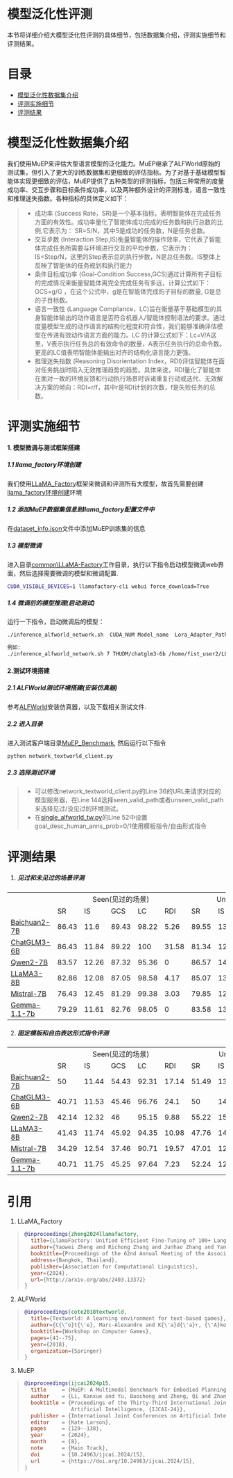 # 模型泛化性评测

本节将详细介绍大模型泛化性评测的具体细节，包括数据集介绍，评测实施细节和评测结果。



# 目录

- [模型泛化性数据集介绍](#模型泛化性数据集介绍)
- [评测实施细节](#评测实施细节)
- [评测结果](#评测结果)

# 模型泛化性数据集介绍
​	我们使用MuEP来评估大型语言模型的泛化能力。MuEP继承了ALFWorld原始的测试集，但引入了更大的训练数据集和更细致的评估指标。为了对基于基础模型智能体实现更细致的评估，MuEP提供了五种类型的评测指标，包括三种常用的度量成功率、交互步骤和目标条件成功率，以及两种额外设计的评测标准，语言一致性和推理迷失指数。各种指标的具体定义如下：

> - 成功率 (Success Rate，SR)是一个基本指标，表明智能体在完成任务方面的有效性。成功率量化了智能体成功完成的任务数和执行总数的比例,它表示为： SR=S/N，其中S是成功的任务数，N是任务总数。
> - 交互步数 (Interaction Step,IS)衡量智能体的操作效率，它代表了智能体完成任务所需要与环境进行交互的平均步数，它表示为：IS=Step/N，这里的Step表示总的执行步数，N是总任务数。IS整体上反映了智能体的任务规划和执行能力
> - 条件目标成功率 (Goal-Condition Success,GCS)通过计算所有子目标的完成情况来衡量智能体离完全完成任务有多远，计算公式如下：GCS=g/G ，在这个公式中，g是在智能体完成的子目标的数量, G是总的子目标数。
> - 语言一致性 (Language Compliance，LC)旨在衡量基于基础模型的具身智能体输出的动作语言是否符合机器人/智能体控制语法的要求。通过度量模型生成的动作语言的结构化程度和符合性，我们能够准确评估模型在传递有效动作语言方面的能力。LC 的计算公式如下：Lc=V/A这里，V表示执行任务总的有效命令的数量，A表示任务执行的总命令数。更高的LC值表明智能体能输出对齐的结构化语言能力更强。
> - 推理迷失指数 (Reasoning Disorientation Index，RDI)评估智能体在面对任务挑战时陷入无效推理趋势的趋势。具体来说，RDI量化了智能体在面对一致的环境反馈和行动执行场景时诉诸重复行动或迭代、无效解决方案的倾向：RDI=r/f，其中r是RDI计划的次数，f是失败任务的总数。



# 评测实施细节

#### 1. 模型微调与测试框架搭建

##### 1.1 llama_factory环境创建

我们使用[LLaMA_Factory](../common/LLaMA-Factory/)框架来微调和评测所有大模型，故首先需要创建[llama_factory环境创建](../common/LLaMA-Factory/README.md)环境

##### 1.2 添加MuEP数据集信息到llama_factory配置文件中

在[dataset_info.json](../common/LLaMA-Factory/data/dataset_info.json)文件中添加MuEP训练集的信息

##### 1.3 模型微调

进入目录[common\LLaMA-Factory](../common/LLaMA-Factory/)工作目录，执行以下指令启动模型微调web界面，然后选择需要微调的模型和微调配置.

```bash
CUDA_VISIBLE_DEVICES=1 llamafactory-cli webui force_download=True
```

##### 1.4 微调后的模型推理(启动测试)

运行一下指令，启动微调后的模型：

```bash
./inference_alfworld_network.sh  CUDA_NUM Model_name  Lora_Adapter_Path  Template

例如:
./inference_alfworld_network.sh 7 THUDM/chatglm3-6b /home/fist_user2/LLaMA-Factory/saves/ChatGLM3-6B-Chat/lora/train_2024-07-20-20-08-24 chatglm3
```



#### 2.测试环境搭建

##### 2.1 ALFWorld测试环境搭建(安装仿真器)

参考[ALFWorld](https://github.com/alfworld/alfworld)安装仿真器，以及下载相关测试文件.

##### 2.2 进入目录

进入测试客户端目录[MuEP_Benchmark](../benchmarking_generalization/muep_benchmark), 然后运行以下指令

```bash
python network_textworld_client.py
```

##### 2.3 选择测试环境

> - 可以修改network_textworld_client.py的Line 36的URL来请求对应的模型服务器，在Line 144选择seen_valid_path或者unseen_valid_path来选择见过/没见过的环境测试。
> - 在[single_alfworld_tw.py](../benchmarking_generalization/muep_benchmark/single_alfworld_tw.py)的Line 52中设置goal_desc_human_anns_prob=0/1使用模板指令/自由形式指令



# 评测结果

1. ##### 见过和未见过的场景评测

<table>
    <tr>
        <td></td>
        <td align="center" colspan="5">Seen(见过的场景)</td>
        <td align="center" colspan="5">Unseen(未见过的场景)</td>
    </tr>
    <tr>
        <td></td>
        <td>SR</td>
        <td>IS</td>
        <td>GCS</td>
        <td>LC</td>
        <td>RDI</td>
        <td>SR</td>
        <td>IS</td>
        <td>GCS</td>
        <td>LC</td>
        <td>RDI</td>
    </tr>
    <tr>
    <td><a href="https://huggingface.co/baichuan-inc/Baichuan2-7B-Chat">Baichuan2-7B</a></td>
    <td>86.43</td>
    <td>11.6</td>
    <td>89.43</td>
    <td>98.22</td>
    <td>5.26</td>
    <td>89.55</td>
    <td>13.78</td>
    <td>92.55</td>
    <td>95.43</td>
    <td>7.14</td>
</tr>
<tr>
    <td><a href="https://huggingface.co/THUDM/chatglm3-6b">ChatGLM3-6B</td>
    <td>86.43</td>
    <td>11.84</td>
    <td>89.22</td>
    <td>100</td>
    <td>31.58</td>
    <td>81.34</td>
    <td>12.88</td>
    <td>84.68</td>
    <td>99.52</td>
    <td>44</td>
</tr>
<tr>
    <td><a href="https://huggingface.co/Qwen/Qwen2-7B-Instruct">Qwen2-7B</td>
    <td>83.57</td>
    <td>12.26</td>
    <td>87.32</td>
    <td>95.36</td>
    <td>0</td>
    <td>86.57</td>
    <td>14.34</td>
    <td>89.14</td>
    <td>98.69</td>
    <td>5.56</td>
</tr>
<tr>
    <td><a href="https://huggingface.co/meta-llama/Meta-Llama-3.1-8B-Instruct">LLaMA3-8B</td>
    <td>82.86</td>
    <td>12.08</td>
    <td>87.05</td>
    <td>98.58</td>
    <td>4.17</td>
    <td>85.07</td>
    <td>13.73</td>
    <td>89.65</td>
    <td>97</td>
    <td>10</td>
</tr>
<tr>
    <td><a href="https://huggingface.co/mistralai/Mistral-7B-Instruct-v0.2">Mistral-7B</td>
    <td>76.43</td>
    <td>12.45</td>
    <td>81.29</td>
    <td>99.38</td>
    <td>3.03</td>
    <td>79.85</td>
    <td>12.35</td>
    <td>83.42</td>
    <td>97.53</td>
    <td>0</td>
</tr>
<tr>
    <td><a href="https://huggingface.co/google/gemma-1.1-7b-it">Gemma-1.1-7b</td>
    <td>79.29</td>
    <td>11.61</td>
    <td>82.76</td>
    <td>98.05</td>
    <td>0</td>
    <td>83.58</td>
    <td>13.1</td>
    <td>87.75</td>
    <td>100</td>
    <td>0</td>
</tr>
</table>

2. ##### 固定模板和自由表达形式指令评测

<table>
    <tr>
        <td></td>
        <td align="center" colspan="5">Seen(见过的场景)</td>
        <td align="center" colspan="5">Unseen(未见过的场景)</td>
    </tr>
    <tr>
        <td></td>
        <td>SR</td>
        <td>IS</td>
        <td>GCS</td>
        <td>LC</td>
        <td>RDI</td>
        <td>SR</td>
        <td>IS</td>
        <td>GCS</td>
        <td>LC</td>
        <td>RDI</td>
    </tr>
    <tr>
        <td><a href="https://huggingface.co/baichuan-inc/Baichuan2-7B-Chat">Baichuan2-7B</td>
        <td>50</td>
        <td>11.44</td>
        <td>54.43</td>
        <td>92.31</td>
        <td>17.14</td>
        <td>51.49</td>
        <td>13.25</td>
        <td>55.43</td>
        <td>95.31</td>
        <td>12.31</td>
    </tr>
    <tr>
        <td><a href="https://huggingface.co/THUDM/chatglm3-6b">ChatGLM3-6B</td>
        <td>40.71</td>
        <td>11.53</td>
        <td>45.46</td>
        <td>96.76</td>
        <td>24.1</td>
        <td>50</td>
        <td>14</td>
        <td>56.2</td>
        <td>99.05</td>
        <td>19.4</td>
    </tr>
    <tr>
        <td><a href="https://huggingface.co/Qwen/Qwen2-7B-Instruct">Qwen2-7B</td>
        <td>42.14</td>
        <td>12.32</td>
        <td>46</td>
        <td>95.15</td>
        <td>9.88</td>
        <td>55.22</td>
        <td>15.08</td>
        <td>58.63</td>
        <td>94.67</td>
        <td>6.67</td>
    </tr>
    <tr>
        <td><a href="https://huggingface.co/meta-llama/Meta-Llama-3.1-8B-Instruct">LLaMA3-8B</td>
        <td>41.43</td>
        <td>11.74</td>
        <td>45.92</td>
        <td>94.35</td>
        <td>10.98</td>
        <td>47.76</td>
        <td>14.27</td>
        <td>51.53</td>
        <td>93.86</td>
        <td>7.14</td>
    </tr>
    <tr>
        <td><a href="https://huggingface.co/mistralai/Mistral-7B-Instruct-v0.2">Mistral-7B</td>
        <td>34.29</td>
        <td>12.54</td>
        <td>37.46</td>
        <td>90.71</td>
        <td>19.57</td>
        <td>47.01</td>
        <td>12.87</td>
        <td>52.23</td>
        <td>94.41</td>
        <td>16.9</td>
    </tr>
    <tr>
        <td><a href="https://huggingface.co/google/gemma-1.1-7b-it">Gemma-1.1-7b</td>
        <td>40.71</td>
        <td>11.75</td>
        <td>45.25</td>
        <td>97.64</td>
        <td>7.23</td>
        <td>52.24</td>
        <td>12.56</td>
        <td>55.65</td>
        <td>97.76</td>
        <td>1.56</td>
    </tr>
</table>

# 引用
1. LLaMA_Factory

> ```bibtex
> @inproceedings{zheng2024llamafactory,
>   title={LlamaFactory: Unified Efficient Fine-Tuning of 100+ Language Models},
>   author={Yaowei Zheng and Richong Zhang and Junhao Zhang and Yanhan Ye and Zheyan Luo and Zhangchi Feng and Yongqiang Ma},
>   booktitle={Proceedings of the 62nd Annual Meeting of the Association for Computational Linguistics (Volume 3: System Demonstrations)},
>   address={Bangkok, Thailand},
>   publisher={Association for Computational Linguistics},
>   year={2024},
>   url={http://arxiv.org/abs/2403.13372}
> }
> ```
>

2. ALFWorld

> ```bibtex
> @inproceedings{cote2018textworld,
>   title={Textworld: A learning environment for text-based games},
>   author={C{\^o}t{\'e}, Marc-Alexandre and K{\'a}d{\'a}r, {\'A}kos and Yuan, Xingdi and Kybartas, Ben and Barnes, Tavian and Fine, Emery and Moore, James and Hausknecht, Matthew and El Asri, Layla and Adada, Mahmoud and others},
>   booktitle={Workshop on Computer Games},
>   pages={41--75},
>   year={2018},
>   organization={Springer}
> }
> ```

3. MuEP

> ```bibtex
> @inproceedings{ijcai2024p15,
>   title     = {MuEP: A Multimodal Benchmark for Embodied Planning with Foundation Models},
>   author    = {Li, Kanxue and Yu, Baosheng and Zheng, Qi and Zhan, Yibing and Zhang, Yuhui and Zhang, Tianle and Yang, Yijun and Chen, Yue and Sun, Lei and Cao, Qiong and Shen, Li and Li, Lusong and Tao, Dapeng and He, Xiaodong},
>   booktitle = {Proceedings of the Thirty-Third International Joint Conference on
>                Artificial Intelligence, {IJCAI-24}},
>   publisher = {International Joint Conferences on Artificial Intelligence Organization},
>   editor    = {Kate Larson},
>   pages     = {129--138},
>   year      = {2024},
>   month     = {8},
>   note      = {Main Track},
>   doi       = {10.24963/ijcai.2024/15},
>   url       = {https://doi.org/10.24963/ijcai.2024/15},
> }
> ```